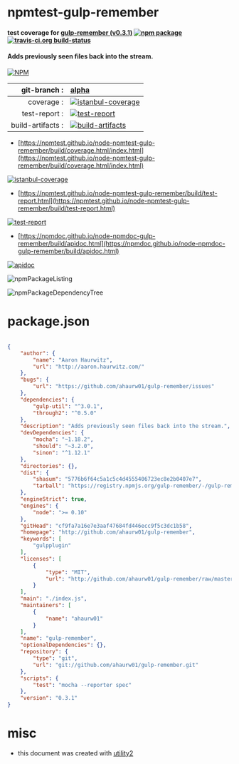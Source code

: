 # npmtest-gulp-remember

#### test coverage for  [gulp-remember (v0.3.1)](http://github.com/ahaurw01/gulp-remember)  [![npm package](https://img.shields.io/npm/v/npmtest-gulp-remember.svg?style=flat-square)](https://www.npmjs.org/package/npmtest-gulp-remember) [![travis-ci.org build-status](https://api.travis-ci.org/npmtest/node-npmtest-gulp-remember.svg)](https://travis-ci.org/npmtest/node-npmtest-gulp-remember)

#### Adds previously seen files back into the stream.

[![NPM](https://nodei.co/npm/gulp-remember.png?downloads=true&downloadRank=true&stars=true)](https://www.npmjs.com/package/gulp-remember)

| git-branch : | [alpha](https://github.com/npmtest/node-npmtest-gulp-remember/tree/alpha)|
|--:|:--|
| coverage : | [![istanbul-coverage](https://npmtest.github.io/node-npmtest-gulp-remember/build/coverage.badge.svg)](https://npmtest.github.io/node-npmtest-gulp-remember/build/coverage.html/index.html)|
| test-report : | [![test-report](https://npmtest.github.io/node-npmtest-gulp-remember/build/test-report.badge.svg)](https://npmtest.github.io/node-npmtest-gulp-remember/build/test-report.html)|
| build-artifacts : | [![build-artifacts](https://npmtest.github.io/node-npmtest-gulp-remember/glyphicons_144_folder_open.png)](https://github.com/npmtest/node-npmtest-gulp-remember/tree/gh-pages/build)|

- [https://npmtest.github.io/node-npmtest-gulp-remember/build/coverage.html/index.html](https://npmtest.github.io/node-npmtest-gulp-remember/build/coverage.html/index.html)

[![istanbul-coverage](https://npmtest.github.io/node-npmtest-gulp-remember/build/screenCapture.buildCi.browser.%252Ftmp%252Fbuild%252Fcoverage.lib.html.png)](https://npmtest.github.io/node-npmtest-gulp-remember/build/coverage.html/index.html)

- [https://npmtest.github.io/node-npmtest-gulp-remember/build/test-report.html](https://npmtest.github.io/node-npmtest-gulp-remember/build/test-report.html)

[![test-report](https://npmtest.github.io/node-npmtest-gulp-remember/build/screenCapture.buildCi.browser.%252Ftmp%252Fbuild%252Ftest-report.html.png)](https://npmtest.github.io/node-npmtest-gulp-remember/build/test-report.html)

- [https://npmdoc.github.io/node-npmdoc-gulp-remember/build/apidoc.html](https://npmdoc.github.io/node-npmdoc-gulp-remember/build/apidoc.html)

[![apidoc](https://npmdoc.github.io/node-npmdoc-gulp-remember/build/screenCapture.buildCi.browser.%252Ftmp%252Fbuild%252Fapidoc.html.png)](https://npmdoc.github.io/node-npmdoc-gulp-remember/build/apidoc.html)

![npmPackageListing](https://npmtest.github.io/node-npmtest-gulp-remember/build/screenCapture.npmPackageListing.svg)

![npmPackageDependencyTree](https://npmtest.github.io/node-npmtest-gulp-remember/build/screenCapture.npmPackageDependencyTree.svg)



# package.json

```json

{
    "author": {
        "name": "Aaron Haurwitz",
        "url": "http://aaron.haurwitz.com/"
    },
    "bugs": {
        "url": "https://github.com/ahaurw01/gulp-remember/issues"
    },
    "dependencies": {
        "gulp-util": "^3.0.1",
        "through2": "^0.5.0"
    },
    "description": "Adds previously seen files back into the stream.",
    "devDependencies": {
        "mocha": "~1.18.2",
        "should": "~3.2.0",
        "sinon": "^1.12.1"
    },
    "directories": {},
    "dist": {
        "shasum": "5776b6f64c5a1c5c4d4555406723ec8e2b0407e7",
        "tarball": "https://registry.npmjs.org/gulp-remember/-/gulp-remember-0.3.1.tgz"
    },
    "engineStrict": true,
    "engines": {
        "node": ">= 0.10"
    },
    "gitHead": "cf9fa7a16e7e3aaf47684fd446ecc9f5c3dc1b58",
    "homepage": "http://github.com/ahaurw01/gulp-remember",
    "keywords": [
        "gulpplugin"
    ],
    "licenses": [
        {
            "type": "MIT",
            "url": "http://github.com/ahaurw01/gulp-remember/raw/master/LICENSE"
        }
    ],
    "main": "./index.js",
    "maintainers": [
        {
            "name": "ahaurw01"
        }
    ],
    "name": "gulp-remember",
    "optionalDependencies": {},
    "repository": {
        "type": "git",
        "url": "git://github.com/ahaurw01/gulp-remember.git"
    },
    "scripts": {
        "test": "mocha --reporter spec"
    },
    "version": "0.3.1"
}
```



# misc
- this document was created with [utility2](https://github.com/kaizhu256/node-utility2)
